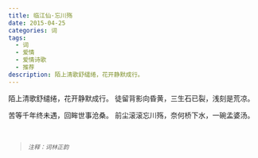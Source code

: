 ```yaml
---
title: 临江仙·忘川殇
date: 2015-04-25
categories: 词
tags:
  - 词
  - 爱情
  - 爱情诗歌
  - 推荐
description: 陌上清歌舒缱绻，花开静默成行。 
---
```


陌上清歌舒缱绻，花开静默成行。 
徒留背影向昏黄，三生石已裂，浅刻是荒凉。
 
苦等千年终未遇，回眸世事沧桑。 
前尘滚滚忘川殇，奈何桥下水，一碗孟婆汤。 

<br/>
<blockquote>
<p><small><i>注释：词林正韵</i></small></p>
</blockquote>